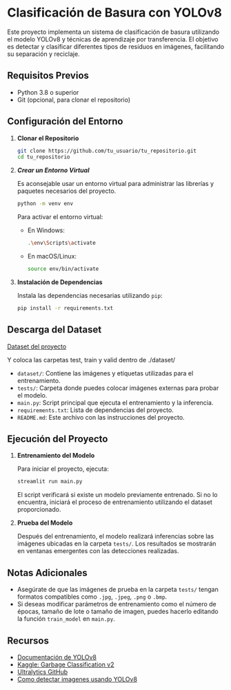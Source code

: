 
# Clasificación de Basura con YOLOv8

Este proyecto implementa un sistema de clasificación de basura utilizando el modelo YOLOv8 y técnicas de aprendizaje por transferencia. El objetivo es detectar y clasificar diferentes tipos de residuos en imágenes, facilitando su separación y reciclaje.

## Requisitos Previos

- Python 3.8 o superior
- Git (opcional, para clonar el repositorio)

## Configuración del Entorno

1. **Clonar el Repositorio**

   ```bash
   git clone https://github.com/tu_usuario/tu_repositorio.git
   cd tu_repositorio
   ```

2. ***Crear un Entorno Virtual***

   Es aconsejable usar un entorno virtual para administrar las librerías y paquetes necesarios del proyecto.

   ```bash
   python -m venv env
   ```

   Para activar el entorno virtual:

   - En Windows:

     ```bash
     .\env\Scripts\activate
     ```

   - En macOS/Linux:

     ```bash
     source env/bin/activate
     ```

3. **Instalación de Dependencias**

   Instala las dependencias necesarias utilizando `pip`:

   ```bash
   pip install -r requirements.txt
   ```

## Descarga del Dataset

[Dataset del proyecto](https://universe.roboflow.com/ia-wx3de/clasificacion-de-basura-wxd8k)

Y coloca las carpetas test, train y valid dentro de ./dataset/

- `dataset/`: Contiene las imágenes y etiquetas utilizadas para el entrenamiento.
- `tests/`: Carpeta donde puedes colocar imágenes externas para probar el modelo.
- `main.py`: Script principal que ejecuta el entrenamiento y la inferencia.
- `requirements.txt`: Lista de dependencias del proyecto.
- `README.md`: Este archivo con las instrucciones del proyecto.

## Ejecución del Proyecto

1. **Entrenamiento del Modelo**

   Para iniciar el proyecto, ejecuta:

   ```bash
   streamlit run main.py
   ```

   El script verificará si existe un modelo previamente entrenado. Si no lo encuentra, iniciará el proceso de entrenamiento utilizando el dataset proporcionado.

2. **Prueba del Modelo**

   Después del entrenamiento, el modelo realizará inferencias sobre las imágenes ubicadas en la carpeta `tests/`. Los resultados se mostrarán en ventanas emergentes con las detecciones realizadas.

## Notas Adicionales

- Asegúrate de que las imágenes de prueba en la carpeta `tests/` tengan formatos compatibles como `.jpg`, `.jpeg`, `.png` o `.bmp`.
- Si deseas modificar parámetros de entrenamiento como el número de épocas, tamaño de lote o tamaño de imagen, puedes hacerlo editando la función `train_model` en `main.py`.

## Recursos

- [Documentación de YOLOv8](https://docs.ultralytics.com/)
- [Kaggle: Garbage Classification v2](https://www.kaggle.com/datasets/sumn2u/garbage-classification-v2)
- [Ultralytics GitHub](https://github.com/ultralytics/ultralytics)
- [Como detectar imagenes usando YOLOv8](https://www.freecodecamp.org/news/how-to-detect-objects-in-images-using-yolov8/)


